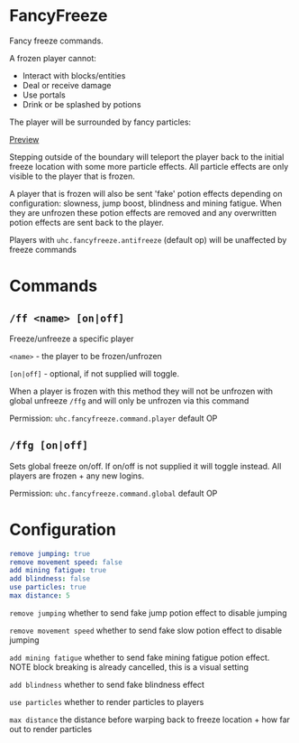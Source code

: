 FancyFreeze
===========

Fancy freeze commands.  

A frozen player cannot:

- Interact with blocks/entities
- Deal or receive damage
- Use portals
- Drink or be splashed by potions

The player will be surrounded by fancy particles:

[Preview](http://gfycat.com/VictoriousBelovedAndalusianhorse)

Stepping outside of the boundary will teleport the player back to the initial freeze location with some more particle
effects. All particle effects are only visible to the player that is frozen.

A player that is frozen will also be sent 'fake' potion effects depending on configuration: slowness, jump boost, 
blindness and mining fatigue. When they are unfrozen these potion effects are removed and any overwritten potion effects 
are sent back to the player.

Players with `uhc.fancyfreeze.antifreeze` (default op) will be unaffected by freeze commands

# Commands

## `/ff <name> [on|off]`

Freeze/unfreeze a specific player

`<name>` - the player to be frozen/unfrozen

`[on|off]` - optional, if not supplied will toggle.

When a player is frozen with this method they will not be unfrozen with global unfreeze `/ffg` and will only be unfrozen
via this command

Permission: `uhc.fancyfreeze.command.player` default OP

## `/ffg [on|off]`

Sets global freeze on/off. If on/off is not supplied it will toggle instead. All players are frozen + any new logins.

Permission: `uhc.fancyfreeze.command.global` default OP

# Configuration

```yaml
remove jumping: true
remove movement speed: false
add mining fatigue: true
add blindness: false
use particles: true
max distance: 5
```

`remove jumping` whether to send fake jump potion effect to disable jumping

`remove movement speed` whether to send fake slow potion effect to disable jumping

`add mining fatigue` whether to send fake mining fatigue potion effect. NOTE block breaking is already cancelled, this 
is a visual setting

`add blindness` whether to send fake blindness effect

`use particles` whether to render particles to players

`max distance` the distance before warping back to freeze location + how far out to render particles